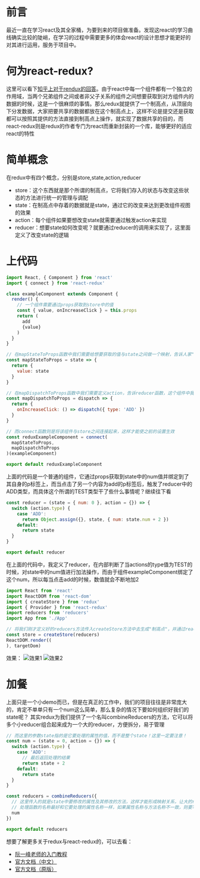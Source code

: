 # 前言
最近一直在学习react及其全家桶，为要到来的项目做准备。发现这react的学习曲线确实比较的陡峭，在学习的过程中需要更多的体会react的设计思想才能更好的对其进行运用，服务于项目中。

# 何为react-redux?
这里可以看下[知乎上对于rendux的回答](https://www.zhihu.com/question/41312576?sort=created)。由于react中每一个组件都有一个独立的作用域，当两个兄弟组件之间或者非父子关系的组件之间想要获取到对方组件内的数据的时候，这是一个很麻烦的事情。那么redux就提供了一个制高点，从顶层向下分发数据，大家把要共享的数据都放在这个制高点上，这样不论是提交还是获取都可以按照其提供的方法直接到制高点上操作，就实现了数据共享的目的，而react-redux则是redux的作者专门为react而重新封装的一个库，能够更好的适应react的特性

# 简单概念
在redux中有四个概念，分别是store,state,action,reducer
+ store：这个东西就是那个所谓的制高点，它将我们存入的状态与改变这些状态的方法进行统一的管理与调配
+ state：在制高点中存着的数据就是state，通过它的改变来达到更改组件视图的效果
+ action：每个组件如果要想改变state就需要通过触发action来实现
+ reducer：想要state如何改变呢？就要通过reducer的调用来实现了，这里面定义了改变state的逻辑

# 上代码
```js
import React, { Component } from 'react'
import { connect } from 'react-redux'

class exampleComponent extends Component {
  render() {
    // 一个组件需要通过props获取到store中的值
    const { value, onIncreaseClick } = this.props
    return (
      add
      {value}
    )
  }
}

// 在mapStateToProps函数中我们需要给想要获取的值与state之间做一个映射，告诉人家"只传给我这些值就好了！"
const mapStateToProps = state => {
  return {
    value: state
  }
}

// 在mapDispatchToProps函数中我们需要定义action，告诉reducer函数，这个组件中我需要触发其内部"ADD"情况下要执行的事情
const mapDispatchToProps = dispatch => {
  return {
    onIncreaseClick: () => dispatch({ type: 'ADD' })
  }
}

// 而connect函数则是将该组件与store之间连接起来，这样才能使之前的设置生效
const reduxExampleComponent = connect(
  mapStateToProps,
  mapDispatchToProps
)(exampleComponent)

export default reduxExampleComponent
```
上面的代码是一个普通的组件，它通过props获取到state中的num值并绑定到了其自身的p标签上，而当点击了另一个内容为add的p标签后，触发了reducer中的ADD类型，而具体这个所谓的TEST类型干了些什么事情呢？继续往下看
```js
const reducer = (state = { num: 0 }, action = {}) => {
  switch (action.type) {
    case 'ADD':
      return Object.assign({}, state, { num: state.num + 2 })
    default:
      return state
  }
}

export default reducer
```
在上面的代码中，我定义了reducer，在内部判断了当actions的type值为TEST的时候，对state中的num值进行加法操作，而由于组件exampleComponent绑定了这个num，所以每当点击add的时候，数值就会不断地加2
```js
import React from 'react'
import ReactDOM from 'react-dom'
import { createStore } from 'redux'
import { Provider } from 'react-redux'
import reducers from 'reducers'
import App from './App'

// 将我们刚才定义好的reducers方法传入createStore方法中去生成"制高点"，并通过react-redux提供的Provider组件把它传给我们的根组件"App"当中，这样，就能让每一个子组件都能获取到共享数据了
const store = createStore(reducers)
ReactDOM.render((
), targetDom)
```
效果：
![效果1](http://upload-images.jianshu.io/upload_images/10506000-cf6a8ddce3b35c9d.png?imageMogr2/auto-orient/strip%7CimageView2/2/w/1240)
![效果2](http://upload-images.jianshu.io/upload_images/10506000-565a4627a9231a5e.png?imageMogr2/auto-orient/strip%7CimageView2/2/w/1240)

# 加餐
上面只是一个小demo而已，但是在真正的工作中，我们的项目往往是非常庞大的，肯定不单单只有一个num这么简单，那么复杂的情况下要如何组织好我们的state呢？
其实redux为我们提供了一个名叫combineReducers的方法，它可以将多个小reducer组合起来成为一个大的reducer，方便拆分，易于管理
```js
// 而这里的参数state指的是它要处理的属性的值，而不是整个state！这里一定要注意！
const num = (state = 0, action = {}) => {
  switch (action.type) {
    case 'ADD':
      // 最后返回处理的结果
      return state + 2
    default:
      return state
  }
}

const reducers = combineReducers({
  // 这里传入的就是state中要修改的属性及其修改的方法，这样才能形成映射关系，让大的reducer知道它是用来处理哪个属性的
  // 处理函数的名称最好和它要处理的属性名称一样，如果属性名称与方法名称不一致，则要写成传统ES5的键值对形式，但是key必须与state中的属性相同！
  num
})

export default reducers
```

想要了解更多关于redux与react-redux的，可以去看：
+ [阮一峰老师的入门教程](http://www.ruanyifeng.com/blog/2016/09/redux_tutorial_part_one_basic_usages.html)
+ [官方文档（中文）](http://www.redux.org.cn/)
+ [官方文档（原版）](http://www.redux.org/)